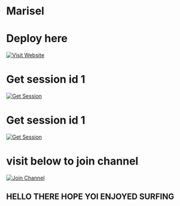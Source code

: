 # Marisel
# Deploy here
[![Visit Website](https://img.shields.io/badge/Deploy-000000?style=for-the-badge&logo=Mercedes)](https://deploying-green.vercel.app/)

# Get session id 1
[![Get Session](https://img.shields.io/badge/Get_Session-00BFFF?style=for-the-badge)](https://session-v35f.onrender.com/)

# Get session id 1
[![Get Session](https://img.shields.io/badge/Get_Session-00BFFF?style=for-the-badge)](https://ket-cjpg.onrender.com/)


# visit below to join channel

[![Join Channel](https://img.shields.io/badge/Join_Channel-25D366?style=for-the-badge&logo=whatsapp)](https://whatsapp.com/channel/0029Vajvy2kEwEjwAKP4SI0x)




## HELLO THERE HOPE YOI ENJOYED SURFING
